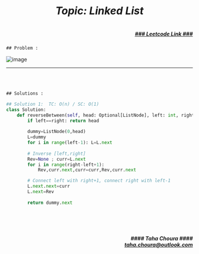 <h1 align="center";"><em> Topic: Linked List</em></h1>
<h5 align="right"> <br/><a align="right" width="80" href="https://leetcode.com/problems/reverse-linked-list-ii/" target="_blank"><ins>### Leetcode Link ###</ins></a></h5>     
                                                                                                                                 
```diff
## Problem : 
```
                                                                                                                    
![image](https://user-images.githubusercontent.com/11164303/170051962-a0575a7f-84d6-4255-89e6-2b1f2d3365fd.png)




-------                    

<br/><br/>
 
```diff
## Solutions :
```                      
                         
```python
## Solution 1:  TC: O(n) / SC: O(1)    
class Solution:
    def reverseBetween(self, head: Optional[ListNode], left: int, right: int) -> Optional[ListNode]:
        if left==right: return head
        
        dummy=ListNode(0,head)
        L=dummy
        for i in range(left-1): L=L.next
        
        # Inverse [left,right]
        Rev=None ; curr=L.next
        for i in range(right-left+1):
            Rev,curr.next,curr=curr,Rev,curr.next

        # Connect left with right+1, connect right with left-1
        L.next.next=curr
        L.next=Rev
        
        return dummy.next
                                                                                                                           
                                                                              
```
<br/>            
<h5 align="right" margin-right:12px>#### Taha Choura ####<br/><a align="right" width="70" href="#">taha.choura@outlook.com</a></h5> 
